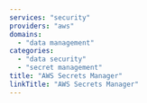```yaml
---
services: "security"
providers: "aws"
domains:
  - "data management"
categories:
  - "data security"
  - "secret management"
title: "AWS Secrets Manager"
linkTitle: "AWS Secrets Manager"
---
```

